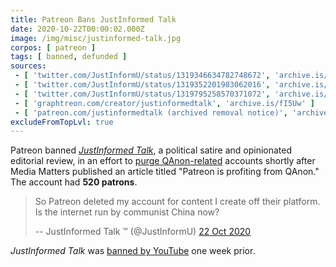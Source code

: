 ```yaml
---
title: Patreon Bans JustInformed Talk
date: 2020-10-22T00:00:02.000Z
image: /img/misc/justinformed-talk.jpg
corpos: [ patreon ]
tags: [ banned, defunded ]
sources:
 - [ 'twitter.com/JustInformU/status/1319346634782748672', 'archive.is/PVwer' ]
 - [ 'twitter.com/JustInformU/status/1319352201983062016', 'archive.is/QYbe8' ]
 - [ 'twitter.com/JustInformU/status/1319795258570371072', 'archive.is/N2QhL' ]
 - [ 'graphtreon.com/creator/justinformedtalk', 'archive.is/fI5Uw' ]
 - [ 'patreon.com/justinformedtalk (archived removal notice)', 'archive.is/644KC' ]
excludeFromTopLvl: true
---
```


Patreon banned [_JustInformed
Talk_](https://justinformednews.com/), a political satire and opinionated
editorial review, in an effort to [purge QAnon-related](notice.png) accounts
shortly after Media Matters published an article titled "Patreon is profiting
from QAnon." The account had **520 patrons**.

> So Patreon deleted my account for content I create off their platform. Is the
> internet run by communist China now?
>
> -- JustInformed Talk ™️  (@JustInformU) [22 Oct 2020](https://archive.is/QYbe8#selection-871.0-871.115)

_JustInformed Talk_ was [banned by YouTube](/e/youtube-bans-justinformed-talk/) one week prior.
